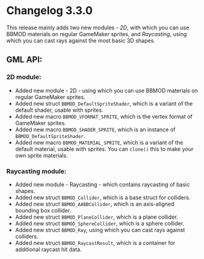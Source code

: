 # Changelog 3.3.0
This release mainly adds two new modules - *2D*, with which you can use BBMOD
materials on regular GameMaker sprites, and *Raycasting*, using which you can cast
rays against the most basic 3D shapes.

## GML API:
### 2D module:
* Added new module - 2D - using which you can use BBMOD materials on regular GameMaker sprites.
* Added new struct `BBMOD_DefaultSpriteShader`, which is a variant of the default shader, usable with sprites.
* Added new macro `BBMOD_VFORMAT_SPRITE`, which is the vertex format of GameMaker sprites.
* Added new macro `BBMOD_SHADER_SPRITE`, which is an instance of `BBMOD_DefaultSpriteShader`.
* Added new macro `BBMOD_MATERIAL_SPRITE`, which is a variant of the default material, usable with sprites. You can `clone()` this to make your own sprite materials.

### Raycasting module:
* Added new module - Raycasting - which contains raycasting of basic shapes.
* Added new struct `BBMOD_Collider`, which is a base struct for colliders.
* Added new struct `BBMOD_AABBCollider`, which is an axis-aligned bounding box collider.
* Added new struct `BBMOD_PlaneCollider`, which is a plane collider.
* Added new struct `BBMOD_SphereCollider`, which is a sphere collider.
* Added new struct `BBMOD_Ray`, using which you can cast rays against colliders.
* Added new struct `BBMOD_RaycastResult`, which is a container for additional raycast hit data.
